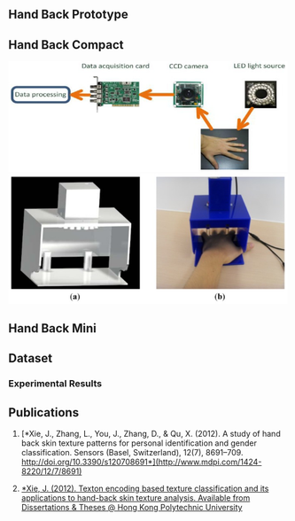 ## Hand Back Prototype ##

## Hand Back Compact ##

![](.\images\system-in-paper.jpg)
![](.\images\device-in-paper.jpg)

## Hand Back Mini ##

## Dataset ##

### Experimental Results  ###

## Publications ##

1. [*Xie, J., Zhang, L., You, J., Zhang, D., & Qu, X. (2012). A study of hand back skin texture patterns for personal identification and gender classification. Sensors (Basel, Switzerland), 12(7), 8691–709. http://doi.org/10.3390/s120708691*](http://www.mdpi.com/1424-8220/12/7/8691)

2. [*Xie, J. (2012). Texton encoding based texture classification and its applications to hand-back skin texture analysis. Available from Dissertations & Theses @ Hong Kong Polytechnic University](http://repository.lib.polyu.edu.hk/jspui/handle/10397/5697)
